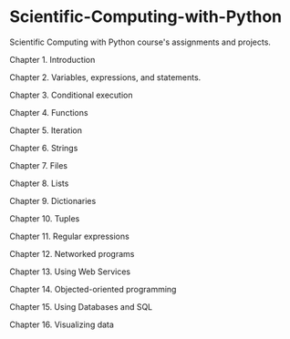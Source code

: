# Scientific-Computing-with-Python
Scientific Computing with Python course's assignments and projects.

Chapter 1. Introduction

Chapter 2. Variables, expressions, and statements.

Chapter 3. Conditional execution

Chapter 4. Functions

Chapter 5. Iteration

Chapter 6. Strings

Chapter 7. Files

Chapter 8. Lists

Chapter 9. Dictionaries

Chapter 10. Tuples

Chapter 11. Regular expressions

Chapter 12. Networked programs

Chapter 13. Using Web Services

Chapter 14. Objected-oriented programming

Chapter 15. Using Databases and SQL

Chapter 16. Visualizing data
